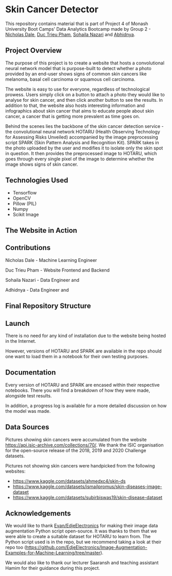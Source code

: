 
# Skin Cancer Detector

This repository contains material that is part of Project 4 of Monash University Boot Camps' Data Analytics Bootcamp made by Group 2 - [Nicholas Dale](https://github.com/falconpunch082), [Duc Trieu Pham](https://github.com/Lilydales), [Sohaila Nazari](https://github.com/S-haila) and [Abhidnya](https://github.com/Abhidnya05).

## Project Overview

The purpose of this project is to create a website that hosts a convolutional neural network model that is purpose-built to detect whether a photo provided by an end-user shows signs of common skin cancers like melanoma, basal cell carcinoma or squamous cell carcinoma.

The website is easy to use for everyone, regardless of technological prowess. Users simply click on a button to attach a photo they would like to analyse for skin cancer, and then click another button to see the results. In addition to that, the website also hosts interesting information and infographics about skin cancer that aims to educate people about skin cancer, a cancer that is getting more prevalent as time goes on.

Behind the scenes lies the backbone of the skin cancer detection service - the convolutional neural network HOTARU (Health Observing Technology for Assessing Risks Unveiled) accompanied by the image preprocessing script SPARK (Skin Pattern Analysis and Recognition Kit). SPARK takes in the photo uploaded by the user and modifies it to isolate only the skin spot in question. It then provides the preprocessed image to HOTARU, which goes through every single pixel of the image to determine whether the image shows signs of skin cancer.
## Technologies Used
- Tensorflow
- OpenCV
- Pillow (PIL)
- Numpy
- Scikit Image
## The Website in Action
## Contributions

Nicholas Dale - Machine Learning Engineer

Duc Trieu Pham - Website Frontend and Backend

Sohaila Nazari - Data Engineer and

Adhidnya - Data Engineer and
## Final Repository Structure
## Launch

There is no need for any kind of installation due to the website being hosted in the Internet.

However, versions of HOTARU and SPARK are available in the repo should one want to load them in a notebook for their own testing purposes.
## Documentation

Every version of HOTARU and SPARK are encased within their respective notebooks. There you will find a breakdown of how they were made, alongside test results.

In addition, a progress log is available for a more detailed discussion on how the model was made.


## Data Sources

Pictures showing skin cancers were accumulated from the website https://api.isic-archive.com/collections/70/. We thank the ISIC organisation for the open-source release of the 2018, 2019 and 2020 Challenge datasets.

Pictures not showing skin cancers were handpicked from the following websites:
-	https://www.kaggle.com/datasets/ahmedxc4/skin-ds 
-	https://www.kaggle.com/datasets/ismailpromus/skin-diseases-image-dataset 
-	https://www.kaggle.com/datasets/subirbiswas19/skin-disease-dataset 

## Acknowledgements

We would like to thank [Evan/EdjeElectronics](https://github.com/EdjeElectronics) for making their image data augmentation Python script open-source. It was thanks to them that we were able to create a suitable dataset for HOTARU to learn from. The Python script used is in the repo, but we recommend taking a look at their repo too (https://github.com/EdjeElectronics/Image-Augmentation-Examples-for-Machine-Learning/tree/master).

We would also like to thank our lecturer Saaransh and teaching assistant Hamim for their guidance during this project.